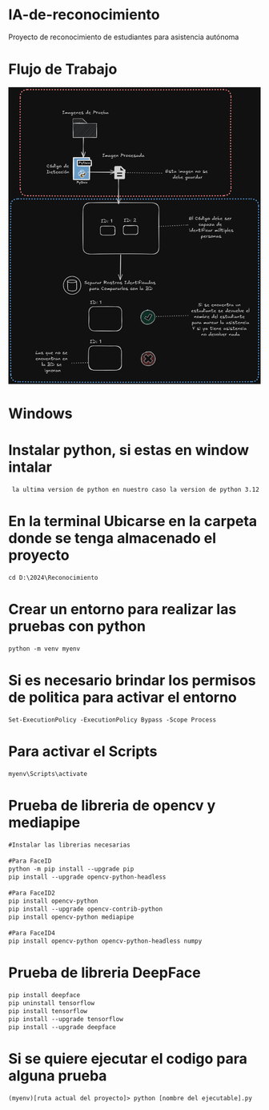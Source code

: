 # IA-de-reconocimiento
Proyecto de reconocimiento de estudiantes para asistencia autónoma
# Flujo de Trabajo
![alt text](\ImagenesPrueba\Untitled-2024-08-11-1437.png)
# Windows

# Instalar python, si estas en window intalar 
     la ultima version de python en nuestro caso la version de python 3.12

# En la terminal Ubicarse en la carpeta donde se tenga almacenado el proyecto
    cd D:\2024\Reconocimiento

# Crear un entorno para realizar las pruebas con python
    python -m venv myenv

# Si es necesario brindar los permisos de politica para activar el entorno
    Set-ExecutionPolicy -ExecutionPolicy Bypass -Scope Process

# Para activar el Scripts
    myenv\Scripts\activate

# Prueba de libreria de opencv y mediapipe
    #Instalar las librerias necesarias

    #Para FaceID
    python -m pip install --upgrade pip
    pip install --upgrade opencv-python-headless

    #Para FaceID2
    pip install opencv-python
    pip install --upgrade opencv-contrib-python
    pip install opencv-python mediapipe

    #Para FaceID4
    pip install opencv-python opencv-python-headless numpy

# Prueba de libreria DeepFace
    pip install deepface
    pip uninstall tensorflow
    pip install tensorflow
    pip install --upgrade tensorflow
    pip install --upgrade deepface
# Si se quiere ejecutar el codigo para alguna prueba 
    (myenv)[ruta actual del proyecto]> python [nombre del ejecutable].py